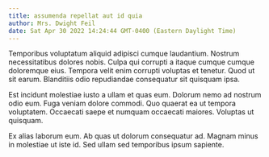 ```yaml
---
title: assumenda repellat aut id quia
author: Mrs. Dwight Feil
date: Sat Apr 30 2022 14:24:44 GMT-0400 (Eastern Daylight Time)
---
```

Temporibus voluptatum aliquid adipisci cumque laudantium. Nostrum necessitatibus dolores nobis. Culpa qui corrupti a itaque cumque cumque doloremque eius. Tempora velit enim corrupti voluptas et tenetur. Quod ut sit earum. Blanditiis odio repudiandae consequatur sit quisquam ipsa.

 Est incidunt molestiae iusto a ullam et quas eum. Dolorum nemo ad nostrum odio eum. Fuga veniam dolore commodi. Quo quaerat ea ut tempora voluptatem. Occaecati saepe et numquam occaecati maiores. Voluptas ut quisquam.

 Ex alias laborum eum. Ab quas ut dolorum consequatur ad. Magnam minus in molestiae ut iste id. Sed ullam sed temporibus ipsum sapiente.